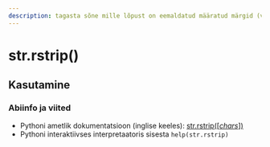 ```yaml
---
description: tagasta sõne mille lõpust on eemaldatud määratud märgid (vaikimisi tühik)
---
```


# str.rstrip\(\)

## Kasutamine

### Abiinfo ja viited

* Pythoni ametlik dokumentatsioon \(inglise keeles\): [str.rstrip\(\[_chars_\]\)](https://docs.python.org/3/library/stdtypes.html#str.rstrip)
* Pythoni interaktiivses interpretaatoris sisesta `help(str.rstrip)`

